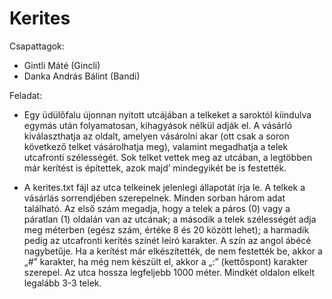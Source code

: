 # Kerites

Csapattagok:
- Gintli Máté (Gincli)
- Danka András Bálint (Bandi) 

Feladat:
- Egy üdülőfalu újonnan nyitott utcájában a telkeket a saroktól kiindulva egymás után
folyamatosan, kihagyások nélkül adják el. A vásárló kiválaszthatja az oldalt, amelyen vásárolni
akar (ott csak a soron következő telket vásárolhatja meg), valamint megadhatja a telek
utcafronti szélességét. Sok telket vettek meg az utcában, a legtöbben már kerítést is építettek,
azok majd’ mindegyikét be is festették.

- A kerites.txt fájl az utca telkeinek jelenlegi állapotát írja le. A telkek a vásárlás
sorrendjében szerepelnek. Minden sorban három adat található. Az első szám megadja, hogy a
telek a páros (0) vagy a páratlan (1) oldalán van az utcának; a második a telek szélességét adja
meg méterben (egész szám, értéke 8 és 20 között lehet); a harmadik pedig az utcafronti kerítés
színét leíró karakter. A szín az angol ábécé nagybetűje. Ha a kerítést már elkészítették, de nem
festették be, akkor a „#” karakter, ha még nem készült el, akkor a „:” (kettőspont) karakter
szerepel. Az utca hossza legfeljebb 1000 méter. Mindkét oldalon elkelt legalább 3-3 telek. 